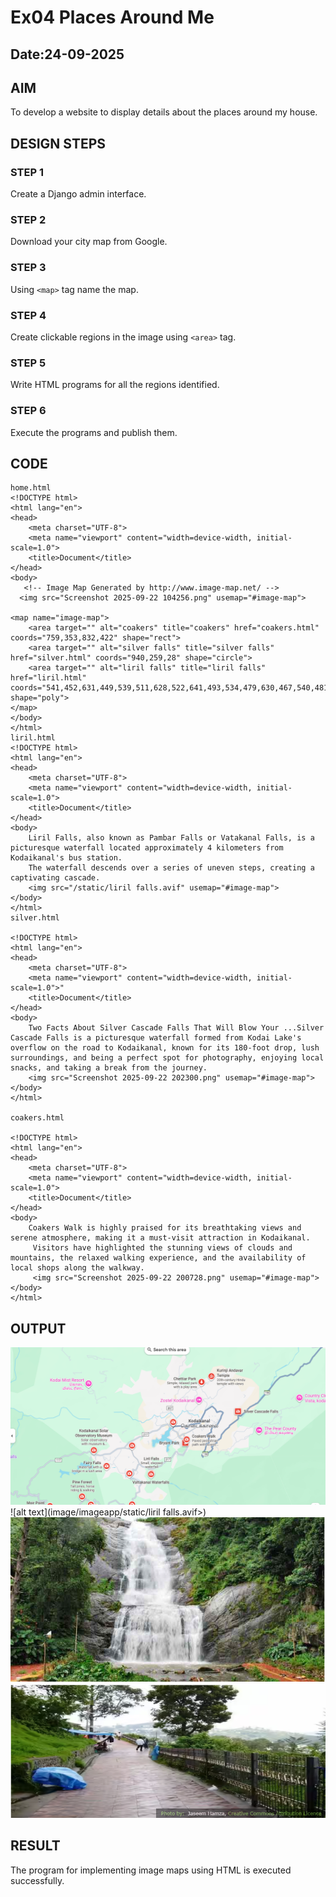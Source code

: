 # Ex04 Places Around Me
## Date:24-09-2025 

## AIM
To develop a website to display details about the places around my house.

## DESIGN STEPS

### STEP 1
Create a Django admin interface.

### STEP 2
Download your city map from Google.

### STEP 3
Using ```<map>``` tag name the map.

### STEP 4
Create clickable regions in the image using ```<area>``` tag.

### STEP 5
Write HTML programs for all the regions identified.

### STEP 6
Execute the programs and publish them.

## CODE
```
home.html
<!DOCTYPE html>
<html lang="en">
<head>
    <meta charset="UTF-8">
    <meta name="viewport" content="width=device-width, initial-scale=1.0">
    <title>Document</title>
</head>
<body>
   <!-- Image Map Generated by http://www.image-map.net/ -->
  <img src="Screenshot 2025-09-22 104256.png" usemap="#image-map">

<map name="image-map">
    <area target="" alt="coakers" title="coakers" href="coakers.html" coords="759,353,832,422" shape="rect">
    <area target="" alt="silver falls" title="silver falls" href="silver.html" coords="940,259,28" shape="circle">
    <area target="" alt="liril falls" title="liril falls" href="liril.html" coords="541,452,631,449,539,511,628,522,641,493,534,479,630,467,540,481,540,489,540,503,630,477,560,464,546,469" shape="poly">
</map> 
</body>
</html>
liril.html
<!DOCTYPE html>
<html lang="en">
<head>
    <meta charset="UTF-8">
    <meta name="viewport" content="width=device-width, initial-scale=1.0">
    <title>Document</title>
</head>
<body>
    Liril Falls, also known as Pambar Falls or Vatakanal Falls, is a picturesque waterfall located approximately 4 kilometers from Kodaikanal's bus station. 
    The waterfall descends over a series of uneven steps, creating a captivating cascade.
    <img src="/static/liril falls.avif" usemap="#image-map">
</body>
</html>
silver.html

<!DOCTYPE html>
<html lang="en">
<head>
    <meta charset="UTF-8">
    <meta name="viewport" content="width=device-width, initial-scale=1.0">"
    <title>Document</title>
</head>
<body>
    Two Facts About Silver Cascade Falls That Will Blow Your ...Silver Cascade Falls is a picturesque waterfall formed from Kodai Lake's overflow on the road to Kodaikanal, known for its 180-foot drop, lush surroundings, and being a perfect spot for photography, enjoying local snacks, and taking a break from the journey. 
    <img src="Screenshot 2025-09-22 202300.png" usemap="#image-map">
</body>
</html>

coakers.html

<!DOCTYPE html>
<html lang="en">
<head>
    <meta charset="UTF-8">
    <meta name="viewport" content="width=device-width, initial-scale=1.0">
    <title>Document</title>
</head>
<body>
    Coakers Walk is highly praised for its breathtaking views and serene atmosphere, making it a must-visit attraction in Kodaikanal.
     Visitors have highlighted the stunning views of clouds and mountains, the relaxed walking experience, and the availability of local shops along the walkway.
     <img src="Screenshot 2025-09-22 200728.png" usemap="#image-map">
</body>
</html>
```
 
## OUTPUT
![alt text](image/imageapp/static/home.png)
![alt text](image/imageapp/static/liril falls.avif>)
![alt text](image/imageapp/static/silver.png)
![alt text](image/imageapp/static/coakers.png)



## RESULT
The program for implementing image maps using HTML is executed successfully.

